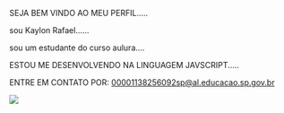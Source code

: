SEJA BEM VINDO AO MEU PERFIL.....

sou Kaylon Rafael......

sou um estudante do curso aulura....

ESTOU ME DESENVOLVENDO NA LINGUAGEM JAVSCRIPT.....

ENTRE EM CONTATO POR:
00001138256092sp@al.educacao.sp.gov.br


![](https://media1.tenor.com/m/mPk0UusxpoIAAAAC/domain-expansion-gojo.gif)

